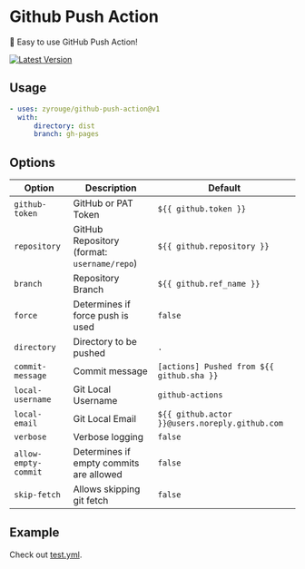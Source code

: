 # Github Push Action

🚀 Easy to use GitHub Push Action!

[![Latest Version](https://img.shields.io/github/v/release/zyrouge/github-push-action?logo=github&label=github-marketplace)](https://github.com/marketplace/actions/github-push)

## Usage

```yaml
- uses: zyrouge/github-push-action@v1
  with:
      directory: dist
      branch: gh-pages
```

## Options

| Option               | Description                                 | Default                                        |
| -------------------- | ------------------------------------------- | ---------------------------------------------- |
| `github-token`       | GitHub or PAT Token                         | `${{ github.token }}`                          |
| `repository`         | GitHub Repository (format: `username/repo`) | `${{ github.repository }}`                     |
| `branch`             | Repository Branch                           | `${{ github.ref_name }}`                       |
| `force`              | Determines if force push is used            | `false`                                        |
| `directory`          | Directory to be pushed                      | `.`                                            |
| `commit-message`     | Commit message                              | `[actions] Pushed from ${{ github.sha }}`      |
| `local-username`     | Git Local Username                          | `github-actions`                               |
| `local-email`        | Git Local Email                             | `${{ github.actor }}@users.noreply.github.com` |
| `verbose`            | Verbose logging                             | `false`                                        |
| `allow-empty-commit` | Determines if empty commits are allowed     | `false`                                        |
| `skip-fetch`         | Allows skipping git fetch                   | `false`                                        |

## Example

Check out [test.yml](./.github/workflows/test.yml).
